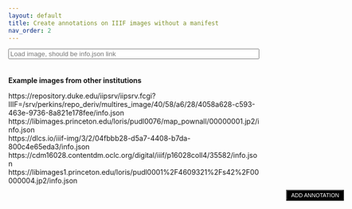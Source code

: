 ```yaml
---
layout: default
title: Create annotations on IIIF images without a manifest
nav_order: 2
---
```

<form id="enteriiifitem" style="padding-bottom: 20px">
<input style="width:100%" type="text" name="iiifurl" id="iiifurl" placeholder="Load image, should be info.json link">
</form>
<p><b>Example images from other institutions</b></p>
<a onclick="localStorage.setItem('osviewer', 'https://repository.duke.edu/iipsrv/iipsrv.fcgi?IIIF=/srv/perkins/repo_deriv/multires_image/40/58/a6/28/4058a628-c593-463e-9736-8a821e178fee/info.json'); location.reload()">https://repository.duke.edu/iipsrv/iipsrv.fcgi?IIIF=/srv/perkins/repo_deriv/multires_image/40/58/a6/28/4058a628-c593-463e-9736-8a821e178fee/info.json</a><br>
<a onclick="localStorage.setItem('osviewer', 'https://libimages.princeton.edu/loris/pudl0076/map_pownall/00000001.jp2/info.json'); location.reload()">https://libimages.princeton.edu/loris/pudl0076/map_pownall/00000001.jp2/info.json</a><br>
<a onclick="localStorage.setItem('osviewer', 'https://dlcs.io/iiif-img/3/2/04fbbb28-d5a7-4408-b7da-800c4e65eda3/info.json'); location.reload()">https://dlcs.io/iiif-img/3/2/04fbbb28-d5a7-4408-b7da-800c4e65eda3/info.json</a><br>
<a onclick="localStorage.setItem('osviewer', 'https://cdm16028.contentdm.oclc.org/digital/iiif/p16028coll4/35582/info.json'); location.reload()">https://cdm16028.contentdm.oclc.org/digital/iiif/p16028coll4/35582/info.json</a><br>
<a onclick="localStorage.setItem('osviewer', 'https://libimages1.princeton.edu/loris/pudl0001%2F4609321%2Fs42%2F00000004.jp2/info.json'); location.reload()">https://libimages1.princeton.edu/loris/pudl0001%2F4609321%2Fs42%2F00000004.jp2/info.json</a><br>

<script src="https://annotorious.github.io/js/openseadragon/openseadragon.min.js"></script>
<script src="https://annotorious.github.io/latest/annotorious.min.js"></script>
<script src="https://annotorious.github.io/js/highlight.js"></script>
<script type="text/javascript" src="https://annotorious.github.io/latest/anno-fancybox.min.js"></script>
<link rel="stylesheet" type="text/css" href="https://annotorious.github.io/latest/themes/dark/annotorious-dark.css">
<div id="openseadragon" class="viewer"></div>
<button id="map-annotate-button" onclick="anno.activateSelector();" href="#">
  ADD ANNOTATION
</button>

<script>
document.getElementById("enteriiifitem").onsubmit= function() {
  localStorage.setItem('osviewer', document.getElementById("iiifurl").value);
  location.reload();
  return false;
}

document.getElementById("openseadragon").addEventListener("load", getUrl());
function heighwidth (tilesource) {
  $.ajax({
    type : "get",
    url : tilesource,
    success : function(data) {
      var height = data['height'];
      var width = data['width'];
      loadanno(tilesource, height, width)
    }
  });
}

function getUrl() {
  var tilesource = localStorage['osviewer'] ? localStorage['osviewer'] : 'https://repository.duke.edu/iipsrv/iipsrv.fcgi?IIIF=/srv/perkins/repo_deriv/multires_image/40/58/a6/28/4058a628-c593-463e-9736-8a821e178fee/info.json';
  heighwidth(tilesource)
}

function loadanno(tilesource, height, width) {
  var baseurl = tilesource.split("/info.json")[0]
  var aspect_ratio = width/height;
  var tilesources = {
    type: 'legacy-image-pyramid',
    levels: [{
      url: `${baseurl}/full/full/0/default.jpg`,
      height: height,
      width: width
    }]
  }
  var viewer = OpenSeadragon({
    id: "openseadragon",
    prefixUrl: "https://annotorious.github.io/js/openseadragon/images/",
    showNavigator: false,
    tileSources: tilesources
  });
  anno.makeAnnotatable(viewer);
  annotorious.plugin.addTags = function() { }
  annotorious.plugin.addTags.prototype.onInitAnnotator = function(annotator) {
    annotator.editor.addField(function(annotation) {
      var tags = annotation ? annotation.tags : '';
      return 'Tags: <input type="text" name="tags" id="tags" value="' + tags + '">'
    });
    annotator.popup.addField(function(annotation) {
      return '<em style="color: white">Tags: ' + annotation.tags + '</em>';
    })
  }
  anno.addPlugin('addTags', {});
    annotorious.plugin.selectType = function() { }
    annotorious.plugin.selectType.prototype.onInitAnnotator = function(annotator) {
      annotator.editor.addField(function(annotation) {
        var shapetype = annotation ? annotation.shapetype : 'rect';
        return 'Type: <input type="text" name="shapetype" id="shapetype" value="' + shapetype + '">'
      });
      annotator.popup.addField(function(annotation) {
        return '<em style="color: white">Type: ' + annotation.shapetype + '</em>';
      })
  }
  anno.addPlugin('selectType', {});
  annotorious.plugin.addAuthor = function() { }
  annotorious.plugin.addAuthor.prototype.onInitAnnotator = function(annotator) {
    annotator.editor.addField(function(annotation) {
      var author = annotation ? annotation.author : '';
      return 'Author: <input type="text" name="author" id="author" value="' + author + '">'
    });
    annotator.popup.addField(function(annotation) {
      return '<em style="color: white">Author: ' + annotation.author + '</em>';
    })
  }
  anno.addPlugin('addAuthor', {});
  var matching = {}
  anno.showAnnotations(viewer)
  viewer.addHandler('open', function(){
    var all_annos = []
    var annotations = {{site.annotations | jsonify}}
    var currentannos = annotations.filter(element => tilesource.indexOf(element.slug.split("-")[0]) > -1)
    for (var ca=0; ca<currentannos.length; ca++) {
      var annotation = JSON.parse(currentannos[ca]['content'])
      if (annotation['@context'].indexOf('w3') > -1 && annotation.target && tilesource.indexOf(annotation.target.id.split("#xywh=")[0]) > -1){
        all_annos.push(annotation)
        var xywh = annotation.target.id.split("#xywh=").slice(-1)[0].split(",");
        var cords = viewer.viewport.imageToViewportRectangle(xywh[0], xywh[1], xywh[2], xywh[3]);
        var id = `${cords['x'].toFixed(2)}${cords['y'].toFixed(2)}${cords['width'].toFixed(2)}${cords['height'].toFixed(2)}`
        matching[id] = "{{annotation.slug}}"
        var loadanno = {}
        loadanno['src'] = 'dzi://openseadragon/something'
        body = Array.isArray(annotation['body']) ? annotation['body'] : [annotation['body']];
        var tags = []
        for (var jar=0; jar<body.length; jar++){
          if(body[jar]['purpose'] != 'tagging'){
            loadanno['text'] = body[jar]['value'];
            loadanno['shapetype'] = body[jar]['selector'] ? body[jar]['selector']['value'] : 'rect';
          } else {
            tags.push(body[jar]['value'])
          }
        }
        loadanno['shapes'] = [{"type": "rect", "geometry": cords}]
        loadanno['tags'] = tags.join(", ");
        var creator = annotation.creator ? annotation.creator.join(", ") : "";
        loadanno['author'] = creator;
        anno.addAnnotation(loadanno)
      }
    }
    localStorage.setItem(tilesource, JSON.stringify(all_annos))
  });

  anno.addHandler('onAnnotationCreated', function(annotation) {
    var annotation_text = buildAnno(annotation, tilesource)
    var id = `${annotation['shapes'][0]['geometry']['x'].toFixed(2)}${annotation['shapes'][0]['geometry']['y'].toFixed(2)}${annotation['shapes'][0]['geometry']['width'].toFixed(2)}${annotation['shapes'][0]['geometry']['height'].toFixed(2)}`;
    if (localStorage[tilesource]) {
      var existing = JSON.parse(localStorage[tilesource])
      annotation_text = _.uniq(existing.concat(annotation_text))
    }
    matching[id] = baseurl.split("/").slice(-1)[0] + '-' + annotation_text.length;
    localStorage.setItem(tilesource, JSON.stringify(annotation_text))
    create_items('{{site.api_server}}', '{{site.url}}{{site.baseurl}}')
  });

  anno.addHandler('onAnnotationUpdated', function(annotation) {
    var annotation_text = buildAnno(annotation, tilesource)
    var existing = JSON.parse(localStorage[tilesource])
    var id = `${annotation['shapes'][0]['geometry']['x'].toFixed(2)}${annotation['shapes'][0]['geometry']['y'].toFixed(2)}${annotation['shapes'][0]['geometry']['width'].toFixed(2)}${annotation['shapes'][0]['geometry']['height'].toFixed(2)}`;
    var position = parseInt(matching[id].split("-").slice(-1)[0]) - 1;
    existing[position] = annotation_text[0];
    localStorage.setItem(tilesource, JSON.stringify(existing))
    create_items('{{site.api_server}}', '{{site.url}}{{site.baseurl}}')
  });

  anno.addHandler('onAnnotationRemoved', function(annotation) {
    var annotation_text = buildAnno(annotation, tilesource)
    var existing = JSON.parse(localStorage[tilesource])
    var id = `${annotation['shapes'][0]['geometry']['x'].toFixed(2)}${annotation['shapes'][0]['geometry']['y'].toFixed(2)}${annotation['shapes'][0]['geometry']['width'].toFixed(2)}${annotation['shapes'][0]['geometry']['height'].toFixed(2)}`;
    var position = parseInt(matching[id].split("-").slice(-1)[0]) - 1;
    existing.splice(position, 1)
    anno.removeAnnotation(annotation)
    var delete_list = existing.length == 0 ? true : false;
    if (existing.length == 0){
      localStorage.removeItem(tilesource)
    } else {
      localStorage.setItem(tilesource, JSON.stringify(existing))
    }
    create_items('{{site.api_server}}', '{{site.url}}{{site.baseurl}}')
    delete_items(`${baseurl.split("/").slice(-1)[0]}-${existing.length+1}`, '{{site.api_server}}', delete_list)
  });

  function buildAnno(annotation, tilesource){
    var boundingrect = annotorious['geometry'].getBoundingRect(annotation.shapes[0]).geometry
    var tags = getTags()
    var rect =  new OpenSeadragon.Rect(boundingrect['x'], boundingrect['y'], boundingrect['width'], boundingrect['height'])
    var imageitems = viewer.viewport.viewportToImageRectangle(rect)
    var targetid = baseurl + `#xywh=${parseInt(imageitems['x'])},${parseInt(imageitems['y'])},${parseInt(imageitems['width'])},${parseInt(imageitems['height'])}`
    var shape_type = document.getElementById("shapetype") ? document.getElementById("shapetype").value : "";
    var popuptags = document.getElementById("tags") ? document.getElementById("tags").value : "";
    var author = document.getElementById("author") ? document.getElementById("author").value.split(",") : "";
    author = author.map(element=>element.trim())
    annotation['shapetype'] = shape_type;
    annotation['tags'] = popuptags;
    annotation['author'] = author;
    var annotation_data = annotation.text;
    var body = [{
      "value": `${annotation_data}`,
      "type": "TextualBody",
      "format": "text/html",
      "selector": {
        "type": "FragmentSelector",
        "value": `${shape_type}`
      }
    }]
    body = body.concat(tags)
    var annotation = [{
      "type": "Annotation",
      "@context": "http://www.w3.org/ns/anno.jsonld",
      "creator" : author,
      "body": body,
      "target": {
        "id": `${targetid}`,
        "type": "Image"
      }
    }]
    return annotation
  }
}
function getTags() {
  var tagging_json = [];
  if(document.getElementById("tags")){
    var tags =  document.getElementById("tags").value.split(",")
    for (var i=0; i<tags.length; i++){
      if (tags[i].trim()){
        tagging_json.push({
          "value": tags[i].trim(),
          "type": "TextualBody",
          "purpose": "tagging",
          "format": "text/plain"
        })
      }
    }
  }
  return tagging_json;
}
</script>
<style>
  #openseadragon {
    height: 55em;
    width: 93%;
    position: absolute;
  }

  #map-annotate-button {
    position:absolute;
    right: 0;
    margin: 10px;
    margin-right: calc(6%);
    background-color:#000;
    color:#fff;
    padding:3px 8px;
    z-index:10000;
    font-size:11px;
    text-decoration:none;
  }
</style>
